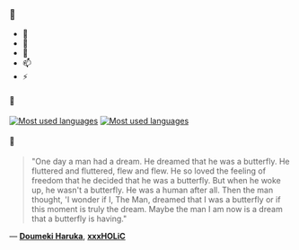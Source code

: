 ### 👋

- 🔭
- 🌱
- 💬
- 📫
- ⚡

#### 🧏

[![Most used languages](https://github-readme-stats-aynah.vercel.app/api/top-langs/?username=aynh&theme=solarized-dark&langs_count=6&layout=compact&hide_title=true)](https://github.com/anuraghazra/github-readme-stats#gh-dark-mode-only)
[![Most used languages](https://github-readme-stats-aynah.vercel.app/api/top-langs/?username=aynh&theme=solarized-light&langs_count=6&layout=compact&hide_title=true)](https://github.com/anuraghazra/github-readme-stats#gh-light-mode-only)

#### 💬

> "One day a man had a dream. He dreamed that he was a butterfly. He fluttered and fluttered, flew and flew. He so loved the feeling of freedom that he decided that he was a butterfly. But when he woke up, he wasn't a butterfly. He was a human after all. Then the man thought, 'I wonder if I, The Man, dreamed that I was a butterfly or if this moment is truly the dream. Maybe the man I am now is a dream that a butterfly is having."

&mdash; [**Doumeki Haruka**](https://myanimelist.net/character.php?q=Doumeki%20Haruka&cat=character), [**xxxHOLiC**](https://myanimelist.net/search/all?q=xxxHOLiC&cat=all)
